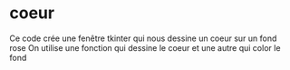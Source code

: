 # coeur
Ce code  crée une fenêtre tkinter qui nous dessine un coeur sur un fond rose
On utilise une fonction qui dessine le coeur et une autre qui color le fond
